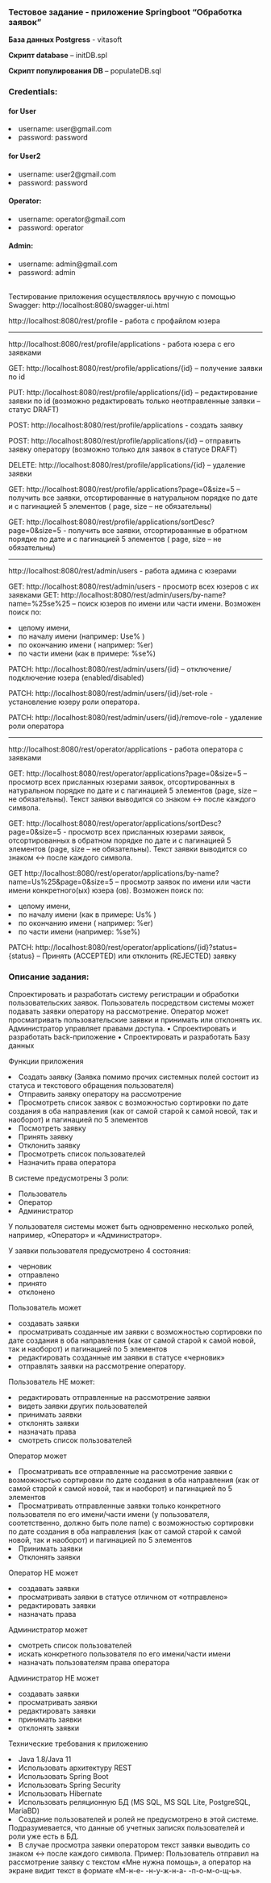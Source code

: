 <h3>Тестовое задание - приложение Springboot “Обработка заявок”</h3>

<b>База данных Postgress</b>  - vitasoft

<b>Скрипт database</b> – initDB.spl

<b>Скрипт популирования DB</b> – populateDB.sql</p>



<h3>Credentials:</h3>

<h4>for User</h4>
<li>username: user@gmail.com</li>
<li>password: password</li>
<h4>for User2</h4>
<li>username: user2@gmail.com</li>
<li>password: password</li>
<h4>Operator:</h4>   
<li>username: operator@gmail.com</li>
<li>password: operator</li>

<h4>Admin:</h4>           
<li>username: admin@gmail.com</li>
<li>password:  admin</li> 
<br>


Тестирование приложения осуществлялось вручную с помощью Swagger:
http://localhost:8080/swagger-ui.html


http://localhost:8080/rest/profile - работа с профайлом юзера
<hr>

http://localhost:8080/rest/profile/applications - работа юзера с его заявками

   GET: http://localhost:8080/rest/profile/applications/{id} – получение заявки по id</li>
   
PUT: http://localhost:8080/rest/profile/applications/{id} – редактирование заявки по id (возможно редактировать только неотправленные заявки – статус DRAFT)

POST: http://localhost:8080/rest/profile/applications - создать заявку 

POST: http://localhost:8080/rest/profile/applications/{id} – отправить заявку оператору (возможно только для заявок в статусе DRAFT)

DELETE: http://localhost:8080/rest/profile/applications/{id} – удаление заявки 
   
GET: http://localhost:8080/rest/profile/applications?page=0&size=5 – получить все заявки, отсортированные в натуральном порядке по дате и с пагинацией 5 элементов ( page, size – не обязательны)
   
GET: http://localhost:8080/rest/profile/applications/sortDesc?page=0&size=5 - получить все заявки, отсортированные в обратном порядке по дате и с пагинацией 5 элементов ( page, size – не обязательны)
<hr>

http://localhost:8080/rest/admin/users - работа админа с юзерами

GET: http://localhost:8080/rest/admin/users - просмотр всех юзеров с их заявками
GET: http://localhost:8080/rest/admin/users/by-name?name=%25se%25 – поиск юзеров по имени или части имени. 
Возможен поиск по:
<li>целому имени,</li>
<li>по началу имени (например: Use% )</li>
<li>по окончанию имени ( например: %er)</li>
<li>по части имени (как в примере: %se%)</li>

PATCH: http://localhost:8080/rest/admin/users/{id} – отключение/подключение юзера (enabled/disabled)

PATCH: http://localhost:8080/rest/admin/users/{id}/set-role - установление юзеру роли оператора.

PATCH: http://localhost:8080/rest/admin/users/{id}/remove-role - удаление роли оператора
<hr>

http://localhost:8080/rest/operator/applications - работа оператора с заявками

GET: http://localhost:8080/rest/operator/applications?page=0&size=5 – просмотр всех присланных юзерами заявок, отсортированных в натуральном порядке по дате и с пагинацией 5 элементов (page, size – не обязательны). Текст заявки выводится со знаком <-> после каждого символа.

GET: http://localhost:8080/rest/operator/applications/sortDesc?page=0&size=5 - просмотр всех присланных юзерами заявок, отсортированных в обратном порядке по дате и с пагинацией 5 элементов (page, size – не обязательны). Текст заявки выводится со знаком <-> после каждого символа.

GET http://localhost:8080/rest/operator/applications/by-name?name=Us%25&page=0&size=5 – просмотр заявок по имени или части имени конкретного(ых) юзера (ов). 
Возможен поиск по:
<li>целому имени,</li>
<li>по началу имени (как в примере: Us% ) </li>
<li>по окончанию имени ( например: %er)</li>
<li>по части имени (например: %se%)</li>

PATCH: http://localhost:8080/rest/operator/applications/{id}?status={status} –
Принять (ACCEPTED) или отклонить (REJECTED) заявку


<h3>Описание задания:</h3>
Спроектировать и разработать систему регистрации и обработки пользовательских заявок. 
Пользователь посредством системы может подавать заявки оператору на рассмотрение. 
Оператор может просматривать пользовательские заявки и принимать или отклонять их. 
Администратор управляет правами доступа.
• Спроектировать и разработать back-приложение
• Спроектировать и разработать Базу данных

Функции приложения
<li> Создать заявку (Заявка помимо прочих системных полей состоит из статуса и текстового обращения пользователя)</li>
<li>Отправить заявку оператору на рассмотрение</li>
<li>Просмотреть список заявок с возможностью сортировки по дате создания в оба направления (как от самой старой к самой новой, так и наоборот) и пагинацией по 5 элементов</li>
<li>Посмотреть заявку</li>
<li>Принять заявку</li>
<li>Отклонить заявку</li>
<li>Просмотреть список пользователей</li>
<li>Назначить права оператора</li>

В системе предусмотрены 3 роли:
<li>Пользователь</li>
<li>Оператор</li>
<li>Администратор</li>

У пользователя системы может быть одновременно несколько ролей, например, «Оператор» и «Администратор».

У заявки пользователя предусмотрено 4 состояния:
<li>черновик</li>
<li>отправлено</li> 
<li>принято</li>
<li>отклонено</li> 

Пользователь может
<li>создавать заявки</li>
<li>просматривать созданные им заявки с возможностью сортировки по дате создания в оба направления (как от самой старой к самой новой, так и наоборот) и пагинацией по 5 элементов</li>
<li>редактировать созданные им заявки в статусе «черновик»</li>
<li>отправлять заявки на рассмотрение оператору.</li>

Пользователь НЕ может:
<li>редактировать отправленные на рассмотрение заявки</li>
<li>видеть заявки других пользователей</li>
<li>принимать заявки</li>
<li>отклонять заявки</li>
<li>назначать права</li>
<li>смотреть список пользователей</li>

Оператор может
<li>Просматривать все отправленные на рассмотрение  заявки с возможностью сортировки по дате создания в оба направления (как от самой старой к самой новой, так и наоборот) и пагинацией по 5 элементов </li>
<li>Просматривать отправленные заявки только конкретного пользователя по его имени/части имени (у пользователя, соотетственно, должно быть поле name) с возможностью сортировки по дате создания в оба направления (как от самой старой к самой новой, так и наоборот) и пагинацией по 5 элементов</li>
<li>Принимать заявки</li>
<li>Отклонять заявки</li>

Оператор НЕ может
<li>создавать заявки</li>
<li>просматривать заявки в статусе отличном от «отправлено»</li> 
<li>редактировать заявки</li>
<li>назначать права</li>

Администратор может
<li>смотреть список пользователей</li>
<li>искать конкретного пользователя по его имени/части имени</li>
<li>назначать пользователям права оператора</li>

Администратор НЕ может
<li>создавать заявки</li>
<li>просматривать заявки</li>
<li>редактировать заявки</li>
<li>принимать заявки</li> 
<li>отклонять заявки</li>


Технические требования к приложению
<li>Java 1.8/Java 11</li>
<li>Использовать архитектуру REST</li>
<li>Использовать Spring Boot</li>
<li>Использовать Spring Security</li>
<li>Использовать Hibernate</li> 
<li>Использовать реляционную БД (MS SQL, MS SQL Lite, PostgreSQL, MariaBD)</li> 
<li>Создание пользователей и ролей не предусмотрено в этой системе. Подразумевается, что данные об учетных записях пользователей и роли уже есть в БД.</li>
<li>В случае просмотра заявки оператором текст заявки выводить со знаком <-> после каждого символа. Пример: Пользователь отправил на рассмотрение заявку с текстом «Мне нужна помощь», а оператор на экране видит текст в формате «М-н-е- -н-у-ж-н-а- -п-о-м-о-щ-ь».</li>
